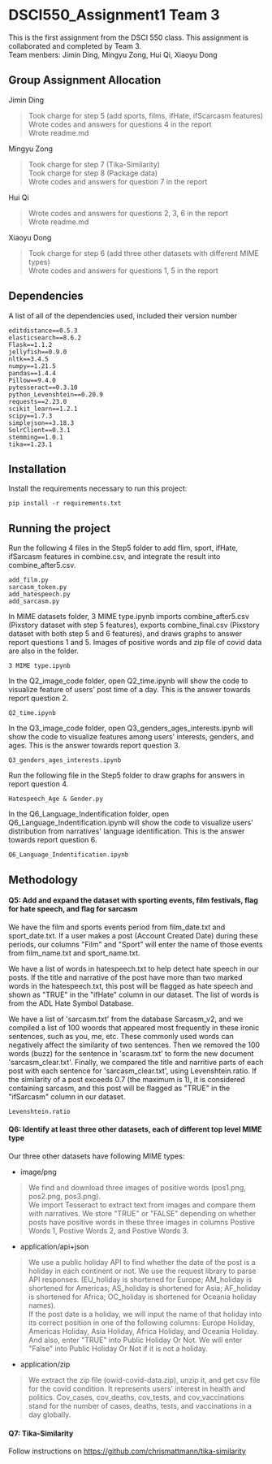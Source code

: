 # DSCI550_Assignment1 Team 3

This is the first assignment from the DSCI 550 class. This assignment is collaborated and completed by Team 3. <br>
Team menbers: Jimin Ding, Mingyu Zong, Hui Qi, Xiaoyu Dong

## Group Assignment Allocation
Jimin Ding
> Took charge for step 5 (add sports, films, ifHate, ifScarcasm features)<br>
Wrote codes and answers for questions 4 in the report<br>
Wrote readme.md

Mingyu Zong
> Took charge for step 7 (Tika-Similarity)<br>
Took charge for step 8 (Package data)<br>
Wrote codes and answers for question 7 in the report<br>

Hui Qi 
> Wrote codes and answers for questions 2, 3, 6 in the report<br>
Wrote readme.md

Xiaoyu Dong
> Took charge for step 6 (add three other datasets with different MIME types)<br>
Wrote codes and answers for questions 1, 5 in the report<br>



## Dependencies

A list of all of the dependencies used, included their version number  
```
editdistance==0.5.3
elasticsearch==8.6.2
Flask==1.1.2
jellyfish==0.9.0
nltk==3.4.5
numpy==1.21.5
pandas==1.4.4
Pillow==9.4.0
pytesseract==0.3.10
python_Levenshtein==0.20.9
requests==2.23.0
scikit_learn==1.2.1
scipy==1.7.3
simplejson==3.18.3
SolrClient==0.3.1
stemming==1.0.1
tika==1.23.1

```
## Installation

Install the requirements necessary to run this project:  

```
pip install -r requirements.txt
```

## Running the project
Run the following 4 files in the Step5 folder to add flim, sport, ifHate, ifSarcasm features in combine.csv, and integrate the result into combine_after5.csv.
```
add_film.py
sarcasm_token.py
add_hatespeech.py
add_sarcasm.py
```
In MIME datasets folder, 3 MIME type.ipynb imports combine_after5.csv (Pixstory dataset with step 5 features), exports combine_final.csv (Pixstory dataset with both step 5 and 6 features), and draws graphs to answer report questions 1 and 5. Images of positive words and zip file of covid data are also in the folder.
```
3 MIME type.ipynb
```

In the Q2_image_code folder, open Q2_time.ipynb will show the code to visualize feature of users' post time of a day. This is the answer towards report question 2.
```
Q2_time.ipynb
```
In the Q3_image_code folder, open Q3_genders_ages_interests.ipynb will show the code to visualize features among users' interests, genders, and ages. This is the answer towards report question 3.
```
Q3_genders_ages_interests.ipynb
```
Run the following file in the Step5 folder to draw graphs for answers in report question 4.
```
Hatespeech_Age & Gender.py
```
In the Q6_Language_Indentification folder, open Q6_Language_Indentification.ipynb will show the code to visualize users' distribution from narratives' language identification. This is the answer towards report question 6.
```
Q6_Language_Indentification.ipynb
```

## Methodology

#### Q5: Add and expand the dataset with sporting events, film festivals, flag for hate speech, and flag for sarcasm

We have the film and sports events period from film_date.txt and sport_date.txt. If a user makes a post (Account Created Date) during these periods, our columns "Film" and "Sport" will enter the name of those events from film_name.txt and sport_name.txt. 
 
We have a list of words in hatespeech.txt to help detect hate speech in our posts. If the title and narrative of the post have more than two marked words in the hatespeech.txt, this post will be flagged as hate speech and shown as "TRUE" in the "ifHate" column in our dataset. The list of words is from the ADL Hate Symbol Database.  

We have a list of 'sarcasm.txt' from the database Sarcasm_v2, and we compiled a list of 100 woords that appeared most frequently in these ironic sentences, such as you, me, etc. These commonly used words can negatively affect the similarity of two sentences. Then we removed the 100 words (buzz) for the sentence in 'scarasm.txt' to form the new document 'sarcasm_clear.txt'. Finally, we compared the title and narritive parts of each post with each sentence for 'sarcasm_clear.txt', using Levenshtein.ratio. If the similarity of a post exceeds 0.7 (the maximum is 1), it is considered containing sarcasm, and this post will be flagged as "TRUE" in the "ifSarcasm" column in our dataset.

``` 
Levenshtein.ratio
``` 

#### Q6: Identify at least three other datasets, each of different top level MIME type

Our three other datasets have following MIME types:
- image/png
> We find and download three images of positive words (pos1.png, pos2.png, pos3.png). <br>
We import Tesseract to extract text from images and compare them with narratives. We store "TRUE" or "FALSE" depending on whether posts have positive words in these three images in columns Postive Words 1, Postive Words 2, and Postive Words 3.

- application/api+json
> We use a public holiday API to find whether the date of the post is a holiday in each continent or not. We use the request library to parse API responses. (EU_holiday is shortened for Europe; AM_holiday is shortened for Americas; AS_holiday  is shortened for Asia; AF_holiday  is shortened for Africa; OC_holiday is shortened for Oceania holiday names). <br>
If the post date is a holiday, we will input the name of that holiday into its correct position in one of the following columns: Europe Holiday, Americas Holiday, Asia Holiday, Africa Holiday, and Oceania Holiday. And also, enter "TRUE" into Public Holiday Or Not. We will enter "False" into Public Holiday Or Not if it is not a holiday.

- application/zip
> We extract the zip file (owid-covid-data.zip), unzip it, and get csv file for the covid condition. It represents users' interest in health and politics. Cov_cases, cov_deaths, cov_tests, and cov_vaccinations stand for the number of cases, deaths, tests, and vaccinations in a day globally.

#### Q7: Tika-Similarity
Follow instructions on https://github.com/chrismattmann/tika-similarity




